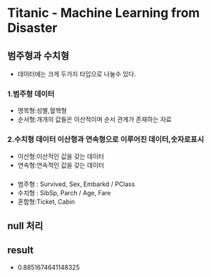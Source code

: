 # Titanic - Machine Learning from Disaster


## 범주형과 수치형

- 데이터에는 크게 두가지 타입으로 나눌수 있다.
### 1.범주형 데이터
- 명목형:성별,혈핵형
- 순서형:개개의 값들은 이산적이며 순서 관계가 존재하는 자료

### 2.수치형 데이터 이산형과 연속형으로 이루어진 데이터,숫자로표시
- 이산형:이산적인 값을 갖는 데이터
- 연속형:연속적인 값을 갖는 데이터

### 
- 범주형 : Survived, Sex, Embarkd / PClass
- 수치형 : SibSp, Parch / Age, Fare
- 혼합형:Ticket, Cabin

## null 처리


## result
- 0.8851674641148325

